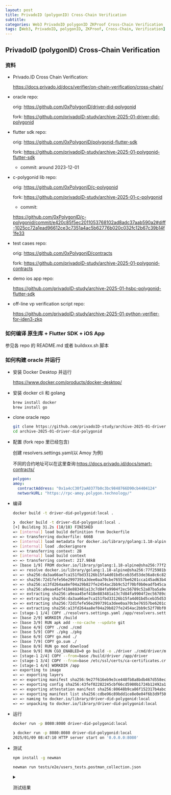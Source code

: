 ```yaml
---
layout: post
title: PrivadoID (polygonID) Cross-Chain Verification
subtitle:
categories: Web3 PrivadoID polygonID ZKProof Cross-Chain Verification
tags: [Web3, PrivadoID, polygonID, ZKProof, Cross-Chain, Verification]
---
```


## PrivadoID (polygonID) Cross-Chain Verification

### 资料

- Privado.ID Cross Chain Verification:

  <https://docs.privado.id/docs/verifier/on-chain-verification/cross-chain/>

- oracle repo:

  orig: <https://github.com/0xPolygonID/driver-did-polygonid>

  fork: <https://github.com/privadoID-study/archive-2025-01-driver-did-polygonid>

- flutter sdk repo:

  orig: <https://github.com/0xPolygonID/polygonid-flutter-sdk>

  fork: <https://github.com/privadoID-study/archive-2025-01-polygonid-flutter-sdk>

  - commit: around 2023-12-01

- c-polygonid lib repo:

  orig: <https://github.com/0xPolygonID/c-polygonid>

  fork: <https://github.com/privadoID-study/archive-2025-01-c-polygonid>

  - commit:

  <https://github.com/0xPolygonID/c-polygonid/commit/e420c85f5ec2011053768102ad8adc37aab590a2#diff-1025cc72a1ead96612ce3c7351a4ac5b62776b020c032fc12b67c39b14f1fe33>

- test cases repo:

  orig: <https://github.com/0xPolygonID/contracts>

  fork: <https://github.com/privadoID-study/archive-2025-01-polygonid-contracts>

- demo ios app repo:

  <https://github.com/privadoID-study/archive-2025-01-hsbc-polygonid-flutter-sdk>

- off-line vp verification script repo:

  <https://github.com/privadoID-study/archive-2025-01-python-verifier-for-iden3-zkp>

### 如何编译 原生库 + Flutter SDK + iOS App

参见各 repo 的 README.md 或者 buildxxx.sh 脚本

### 如何构建 oracle 并运行

- 安装 Docker Desktop 并运行

  <https://www.docker.com/products/docker-desktop/>

- 安装 docker cli 和 golang

  ```bash
  brew install docker
  brew install go
  ```

- clone oracle repo

  ```bash
  git clone https://github.com/privadoID-study/archive-2025-01-driver-did-polygonid
  cd archive-2025-01-driver-did-polygonid
  ```

- 配置 (fork repo 里已经包含)

  创建 resolvers.settings.yaml(以 Amoy 为例)

  不同的合约地址可以在这里查询:<https://docs.privado.id/docs/smart-contracts/>

  ```yaml
  polygon:
  amoy:
    contractAddress: "0x1a4cC30f2aA0377b0c3bc9848766D90cb4404124"
    networkURL: "https://rpc-amoy.polygon.technology/"
  ```

- 编译

  ```bash
  docker build -t driver-did-polygonid:local .
  ```

  ```bash
  ❯  docker build -t driver-did-polygonid:local .
  [+] Building 31.2s (18/18) FINISHED                                                                   docker:desktop-linux
  => [internal] load build definition from Dockerfile                                                                  0.0s
  => => transferring dockerfile: 666B                                                                                  0.0s
  => [internal] load metadata for docker.io/library/golang:1.18-alpine                                                 3.4s
  => [internal] load .dockerignore                                                                                     0.1s
  => => transferring context: 2B                                                                                       0.0s
  => [internal] load build context                                                                                     0.0s
  => => transferring context: 217.98kB                                                                                 0.0s
  => [base 1/9] FROM docker.io/library/golang:1.18-alpine@sha256:77f25981bd57e60a510165f3be89c901aec90453fd0f1c5a4569  8.4s
  => => resolve docker.io/library/golang:1.18-alpine@sha256:77f25981bd57e60a510165f3be89c901aec90453fd0f1c5a45691f6cb  0.0s
  => => sha256:da3aa66ae7ca151fbd33126b15fa4d01bd5ceb35d53de36a8c6c82ecde58b596 286.26kB / 286.26kB                    2.4s
  => => sha256:72d1fefe56e2997391a3dee0aa70cbe76557be6201cca145ad63b40e3767e061 110.45MB / 110.45MB                    6.6s
  => => sha256:a13fd264aa8ef04a29b827fe2454ac2bb9c52f70bf0b0eadfb45ca4867190c00 156B / 156B                            0.4s
  => => sha256:a9eaa45ef418e883481a13c7d84fa9904f2ec56789c52a87ba5a9e6483f2b74f 3.26MB / 3.26MB                        2.6s
  => => extracting sha256:a9eaa45ef418e883481a13c7d84fa9904f2ec56789c52a87ba5a9e6483f2b74f                             0.4s
  => => extracting sha256:da3aa66ae7ca151fbd33126b15fa4d01bd5ceb35d53de36a8c6c82ecde58b596                             0.0s
  => => extracting sha256:72d1fefe56e2997391a3dee0aa70cbe76557be6201cca145ad63b40e3767e061                             1.7s
  => => extracting sha256:a13fd264aa8ef04a29b827fe2454ac2bb9c52f70bf0b0eadfb45ca4867190c00                             0.0s
  => [stage-1 1/4] COPY ./resolvers.settings.yaml /app/resolvers.settings.yaml                                         0.0s
  => [base 2/9] WORKDIR /build                                                                                         0.4s
  => [base 3/9] RUN apk add --no-cache --update git                                                                    2.1s
  => [base 4/9] COPY ./cmd ./cmd                                                                                       0.0s
  => [base 5/9] COPY ./pkg ./pkg                                                                                       0.0s
  => [base 6/9] COPY go.mod ./                                                                                         0.0s
  => [base 7/9] COPY go.sum ./                                                                                         0.0s
  => [base 8/9] RUN go mod download                                                                                   11.8s
  => [base 9/9] RUN CGO_ENABLED=0 go build -o ./driver ./cmd/driver/main.go                                            4.1s
  => [stage-1 2/4] COPY --from=base /build/driver /app/driver                                                          0.1s
  => [stage-1 3/4] COPY --from=base /etc/ssl/certs/ca-certificates.crt /etc/ssl/certs/                                 0.0s
  => [stage-1 4/4] WORKDIR /app                                                                                        0.0s
  => exporting to image                                                                                                0.5s
  => => exporting layers                                                                                               0.4s
  => => exporting manifest sha256:9e27f616eb9e3ce448fb8a8bdb467d558ec1d6b7facc33dfcd93be1a1b8977d1                     0.0s
  => => exporting config sha256:43fef02282245cbf66cd5980b1724b12492a1eb8efc20d2c26b9775767f231e7                       0.0s
  => => exporting attestation manifest sha256:80648b9ca86f152317b4abcb2898ab511d6b3eb1ad08c608254c7eb4c752cfa1         0.0s
  => => exporting manifest list sha256:cdbe96c89bdd1ce8e0e04f6b3d9f50f6a3e964512f69d4f6aa928650c1de2952                0.0s
  => => naming to docker.io/library/driver-did-polygonid:local                                                         0.0s
  => => unpacking to docker.io/library/driver-did-polygonid:local                                                      0.1s

  ```

- 运行

  ```bash
  docker run -p 8080:8080 driver-did-polygonid:local
  ```

  ```bash
  ❯ docker run -p 8080:8080 driver-did-polygonid:local
  2025/01/09 08:47:10 HTTP server start on '0.0.0.0:8080'
  ```

- 测试

  ```bash
  npm install -g newman
  ```

  ```bash
  newman run tests/e2e/users_tests.postman_collection.json
  ```

  <details>
  <summary>

  测试结果

  </summary>

  ```bash
  ❯ newman run tests/e2e/users_tests.postman_collection.json
  newman

  Nameservice users e2e tests

  → Reslover state by NOT published genesis state
  GET http://localhost:8080/1.0/identifiers/did:polygonid:polygon:amoy:2qR3ufJ84dtdHp4hokxH9tG3E3SzLdyBcjdmEz6NH1?state=bc4c42a731152f7c76c5616b59d82fb413d77781d26cb52967e837de85788416 [200 OK, 799B, 356ms]
  ✓ Status code is 200
  ✓ Content-Type header is application/json
  ✓ Did doc not found

  → Resolve NOT published did
  GET http://localhost:8080/1.0/identifiers/did:polygonid:polygon:amoy:2qR3ufJ84dtdHp4hokxH9tG3E3SzLdyBcjdmEz6NH1 [200 OK, 1.08kB, 1003ms]
  ✓ Status code is 200
  ✓ Content-Type header is application/json
  ✓ Did doc not found

  → Resolve state by gist for not published Issuer
  GET http://localhost:8080/1.0/identifiers/did:polygonid:polygon:amoy:2qR3ufJ84dtdHp4hokxH9tG3E3SzLdyBcjdmEz6NH1?gist=e1421e1e9bb8d06dd1d8b190091adab9ff34ab99b5711b5941c5a80b412cc40e [200 OK, 1.09kB, 696ms]
  ✓ Status code is 200
  ✓ Content-Type header is application/json

  → Resolve published did
  GET http://localhost:8080/1.0/identifiers/did:polygonid:polygon:amoy:2qY71pSkdCsRetTHbUA4YqG7Hx63Ej2PeiJMzAdJ2V [200 OK, 1.43kB, 1014ms]
  ✓ Status code is 200
  ✓ Content-Type header is application/json
  ✓ Did doc not found

  → Resolve state by state
  GET http://localhost:8080/1.0/identifiers/did:polygonid:polygon:amoy:2qY71pSkdCsRetTHbUA4YqG7Hx63Ej2PeiJMzAdJ2V?state=9a73b7f0f5f0a9b5e2dab8bdcecf4fa003ef531c1c61307c79483d51f5474c1e [200 OK, 1.15kB, 350ms]
  ✓ Status code is 200
  ✓ Content-Type header is application/json
  ✓ Did doc not found

  → Resolve state by gist
  GET http://localhost:8080/1.0/identifiers/did:polygonid:polygon:amoy:2qY71pSkdCsRetTHbUA4YqG7Hx63Ej2PeiJMzAdJ2V?gist=b34ff91e0a244db80ad516a1affa537ad0af62fe3ffc8255ecf1db446b17e917 [200 OK, 1.45kB, 1044ms]
  ✓ Status code is 200
  ✓ Content-Type header is application/json
  ✓ Did doc not found

  → Resolve state by issuer genesis state
  GET http://localhost:8080/1.0/identifiers/did:polygonid:polygon:amoy:2qY71pSkdCsRetTHbUA4YqG7Hx63Ej2PeiJMzAdJ2V?state=21c89984e3b08f735f1da0443b0aa4afe92c400c1d33dfb6867662360328fd0d [200 OK, 1.15kB, 335ms]
  ✓ Status code is 200
  ✓ Content-Type header is application/json
  ✓ Did doc not found

  ┌─────────────────────────┬─────────────────────┬─────────────────────┐
  │ │ executed │ failed │
  ├─────────────────────────┼─────────────────────┼─────────────────────┤
  │ iterations │ 1 │ 0 │
  ├─────────────────────────┼─────────────────────┼─────────────────────┤
  │ requests │ 7 │ 0 │
  ├─────────────────────────┼─────────────────────┼─────────────────────┤
  │ test-scripts │ 7 │ 0 │
  ├─────────────────────────┼─────────────────────┼─────────────────────┤
  │ prerequest-scripts │ 0 │ 0 │
  ├─────────────────────────┼─────────────────────┼─────────────────────┤
  │ assertions │ 20 │ 0 │
  ├─────────────────────────┴─────────────────────┴─────────────────────┤
  │ total run duration: 4.9s │
  ├─────────────────────────────────────────────────────────────────────┤
  │ total data received: 7.39kB (approx) │
  ├─────────────────────────────────────────────────────────────────────┤
  │ average response time: 685ms [min: 335ms, max: 1044ms, s.d.: 311ms] │
  └─────────────────────────────────────────────────────────────────────┘
  ```

  </details>
